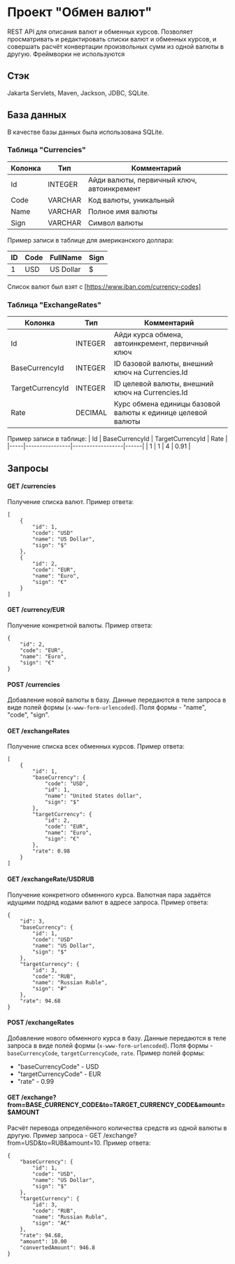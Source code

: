 # Проект "Обмен валют"
REST API для описания валют и обменных курсов. Позволяет просматривать и редактировать списки валют и обменных курсов, и совершать расчёт конвертации произвольных сумм из одной валюты в другую.
Фреймворки не используются

## Стэк
Jakarta Servlets, Maven, Jackson, JDBC, SQLite.

## База данных
В качестве базы данных была использована SQLite.

### Таблица "Currencies"
| Колонка  | Тип     | Комментарий                                |
|----------|---------|--------------------------------------------|
| Id       | INTEGER | Айди валюты, первичный ключ, автоинкремент |
| Code     | VARCHAR | Код валюты, уникальный                     |
| Name     | VARCHAR | Полное имя валюты                          |
| Sign     | VARCHAR | Символ валюты                              |

Пример записи в таблице для американского доллара:

| ID  | Code | FullName          | Sign |
|-----|------|-------------------|------|
| 1   | USD  | US Dollar         |  $   |

Список валют был взят с [https://www.iban.com/currency-codes]

### Таблица "ExchangeRates"

| Колонка          | Тип        | Комментарий                                                 |
|------------------|------------|-------------------------------------------------------------|
| Id               | INTEGER    | Айди курса обмена, автоинкремент, первичный ключ            |
| BaseCurrencyId   | INTEGER    | ID базовой валюты,  внешний ключ на Currencies.Id           |
| TargetCurrencyId | INTEGER    | ID целевой валюты,  внешний ключ на Currencies.Id           |
| Rate             | DECIMAL    | Курс обмена единицы базовой валюты к единице целевой валюты |

Пример записи в таблице:
| Id  | BaseCurrencyId | TargetCurrencyId | Rate |
|-----|----------------|------------------|------|
| 1   |       1        |        4         | 0.91 |

## Запросы
#### GET /currencies
Получение списка валют. Пример ответа:
```
[
    {
        "id": 1,
        "code": "USD"
        "name": "US Dollar",
        "sign": "$"
    },   
    {
        "id": 2,
        "code": "EUR",
        "name": "Euro",
        "sign": "€"
    }
]
```

#### GET /currency/EUR
Получение конкретной валюты. Пример ответа:
```
{
    "id": 2,
    "code": "EUR",
    "name": "Euro",
    "sign": "€"
}
```
#### POST /currencies
Добавление новой валюты в базу. Данные передаются в теле запроса в виде полей формы (`x-www-form-urlencoded`). Поля формы - "name", "code", "sign".

#### GET /exchangeRates
Получение списка всех обменных курсов. Пример ответа:
```
[
    {
        "id": 1,
        "baseCurrency": {
            "code": "USD",
            "id": 1,
            "name": "United States dollar",
            "sign": "$"
        },
        "targetCurrency": {
            "id": 2,
            "code": "EUR",
            "name": "Euro",
            "sign": "€"
        },
        "rate": 0.98
    }
]
```

#### GET /exchangeRate/USDRUB
Получение конкретного обменного курса. Валютная пара задаётся идущими подряд кодами валют в адресе запроса. Пример ответа:
```
{
    "id": 3,
    "baseCurrency": {
        "id": 1,
        "code": "USD"
        "name": "US Dollar",
        "sign": "$"
    },
    "targetCurrency": {
        "id": 3,
        "code": "RUB",
        "name": "Russian Ruble",
        "sign": "₽"
    },
    "rate": 94.68
}
```

#### POST /exchangeRates

Добавление нового обменного курса в базу. Данные передаются в теле запроса в виде полей формы (`x-www-form-urlencoded`). Поля формы - `baseCurrencyCode`, `targetCurrencyCode`, `rate`. Пример полей формы:
- "baseCurrencyCode" - USD
- "targetCurrencyCode" - EUR
- "rate" - 0.99

#### GET /exchange?from=BASE_CURRENCY_CODE&to=TARGET_CURRENCY_CODE&amount=$AMOUNT
Расчёт перевода определённого количества средств из одной валюты в другую. Пример запроса - GET /exchange?from=USD&to=RUB&amount=10.
Пример ответа:
```
{
    "baseCurrency": {
        "id": 1,
        "code": "USD",
        "name": "US Dollar",
        "sign": "$"
    },
    "targetCurrency": {
        "id": 3,
        "code": "RUB",
        "name": "Russian Ruble",
        "sign": "A€"
    },
    "rate": 94.68,
    "amount": 10.00
    "convertedAmount": 946.8
}
```
